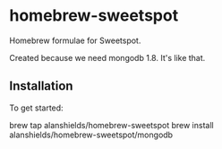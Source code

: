 homebrew-sweetspot
==================

Homebrew formulae for Sweetspot.

Created because we need mongodb 1.8. It's like that.

Installation
------------

To get started:

brew tap alanshields/homebrew-sweetspot
brew install alanshields/homebrew-sweetspot/mongodb
